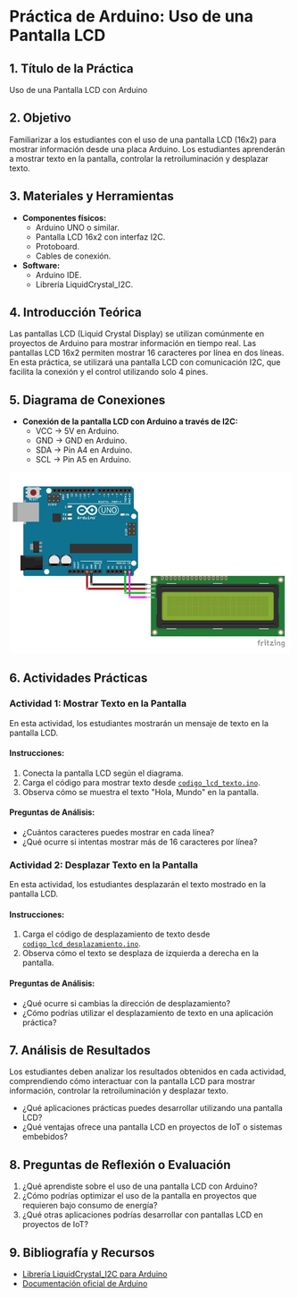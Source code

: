 
# Práctica de Arduino: Uso de una Pantalla LCD

## 1. Título de la Práctica
Uso de una Pantalla LCD con Arduino

## 2. Objetivo
Familiarizar a los estudiantes con el uso de una pantalla LCD (16x2) para mostrar información desde una placa Arduino. Los estudiantes aprenderán a mostrar texto en la pantalla, controlar la retroiluminación y desplazar texto.

## 3. Materiales y Herramientas
- **Componentes físicos:**
  - Arduino UNO o similar.
  - Pantalla LCD 16x2 con interfaz I2C.
  - Protoboard.
  - Cables de conexión.
- **Software:**
  - Arduino IDE.
  - Librería LiquidCrystal_I2C.

## 4. Introducción Teórica
Las pantallas LCD (Liquid Crystal Display) se utilizan comúnmente en proyectos de Arduino para mostrar información en tiempo real. Las pantallas LCD 16x2 permiten mostrar 16 caracteres por línea en dos líneas. En esta práctica, se utilizará una pantalla LCD con comunicación I2C, que facilita la conexión y el control utilizando solo 4 pines.

## 5. Diagrama de Conexiones
- **Conexión de la pantalla LCD con Arduino a través de I2C:**
  - VCC → 5V en Arduino.
  - GND → GND en Arduino.
  - SDA → Pin A4 en Arduino.
  - SCL → Pin A5 en Arduino.

![lcd](Diagrama/lcd.jpg)

## 6. Actividades Prácticas

### Actividad 1: Mostrar Texto en la Pantalla
En esta actividad, los estudiantes mostrarán un mensaje de texto en la pantalla LCD.

#### Instrucciones:
1. Conecta la pantalla LCD según el diagrama.
2. Carga el código para mostrar texto desde [`codigo_lcd_texto.ino`](Codigo/codigo_lcd_texto.ino).
3. Observa cómo se muestra el texto "Hola, Mundo" en la pantalla.

#### Preguntas de Análisis:
- ¿Cuántos caracteres puedes mostrar en cada línea?
- ¿Qué ocurre si intentas mostrar más de 16 caracteres por línea?

### Actividad 2: Desplazar Texto en la Pantalla
En esta actividad, los estudiantes desplazarán el texto mostrado en la pantalla LCD.

#### Instrucciones:
1. Carga el código de desplazamiento de texto desde [`codigo_lcd_desplazamiento.ino`](Codigo/codigo_lcd_desplazamiento.ino).
2. Observa cómo el texto se desplaza de izquierda a derecha en la pantalla.

#### Preguntas de Análisis:
- ¿Qué ocurre si cambias la dirección de desplazamiento?
- ¿Cómo podrías utilizar el desplazamiento de texto en una aplicación práctica?

## 7. Análisis de Resultados
Los estudiantes deben analizar los resultados obtenidos en cada actividad, comprendiendo cómo interactuar con la pantalla LCD para mostrar información, controlar la retroiluminación y desplazar texto.

- ¿Qué aplicaciones prácticas puedes desarrollar utilizando una pantalla LCD?
- ¿Qué ventajas ofrece una pantalla LCD en proyectos de IoT o sistemas embebidos?

## 8. Preguntas de Reflexión o Evaluación
1. ¿Qué aprendiste sobre el uso de una pantalla LCD con Arduino?
2. ¿Cómo podrías optimizar el uso de la pantalla en proyectos que requieren bajo consumo de energía?
3. ¿Qué otras aplicaciones podrías desarrollar con pantallas LCD en proyectos de IoT?

## 9. Bibliografía y Recursos
- [Librería LiquidCrystal_I2C para Arduino](https://github.com/johnrickman/LiquidCrystal_I2C)
- [Documentación oficial de Arduino](https://www.arduino.cc/reference/en/)
